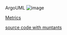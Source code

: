 ArgoUML
![image](https://raw.githubusercontent.com/test4cc/vamos2020/master/featureModel/ArgoUML.JPG)

 [Metrics](https://github.com/test4cc/vamos2020/blob/master/metrics/Telecon.csv)
 
 [source code with muntants](https://github.com/test4cc/vamos2020/tree/master/dataset_with_mutant/Telecom)
